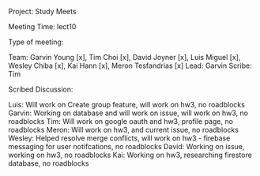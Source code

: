 Project: Study Meets

Meeting Time: lect10

Type of meeting:

Team: Garvin Young [x], Tim Choi [x], David Joyner [x], Luis Miguel [x], Wesley Chiba [x], Kai Hann [x], Meron Tesfandrias [x] Lead: Garvin Scribe: Tim

Scribed Discussion:

Luis: Will work on Create group feature, will work on hw3, no roadblocks
Garvin: Working on database and will work on issue, will work on hw3, no roadblocks
Tim: Will work on google oauth and hw3, profile page, no roadblocks
Meron: Will work on hw3, and current issue, no roadblocks
Wesley: Helped resolve merge conflicts, will work on hw3 - firebase messaging for user notifcations, no roadblocks
David: Working on issue, working on hw3, no roadblocks
Kai: Working on hw3, researching firestore database, no roadblocks
